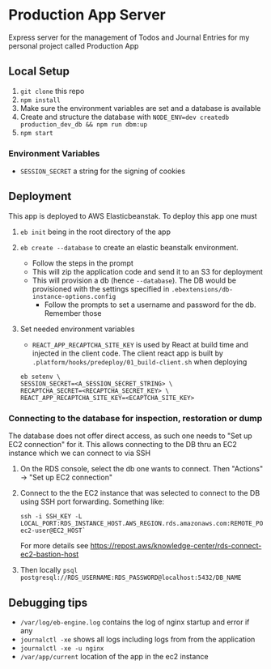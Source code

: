 # Production App Server

Express server for the management of Todos and Journal Entries for my personal project called Production App

## Local Setup

1. `git clone` this repo
2. `npm install`
3. Make sure the environment variables are set and a database is available
4. Create and structure the database with `NODE_ENV=dev createdb production_dev_db && npm run dbm:up`
5. `npm start`

### Environment Variables

- `SESSION_SECRET` a string for the signing of cookies

## Deployment

This app is deployed to AWS Elasticbeanstak. To deploy this app one must

1. `eb init` being in the root directory of the app
2. `eb create --database` to create an elastic beanstalk environment.
   - Follow the steps in the prompt
   - This will zip the application code and send it to an S3 for deployment
   - This will provision a db (hence `--database`). The DB would be provisioned with the settings specified in `.ebextensions/db-instance-options.config`
     - Follow the prompts to set a username and password for the db. Remember those
3. Set needed environment variables

   - `REACT_APP_RECAPTCHA_SITE_KEY` is used by React at build time and injected in the client code. The client react app is built by `.platform/hooks/predeploy/01_build-client.sh` when deploying

   ```
   eb setenv \
   SESSION_SECRET=<A_SESSION_SECRET_STRING> \
   RECAPTCHA_SECRET=<RECAPTCHA_SECRET_KEY> \
   REACT_APP_RECAPTCHA_SITE_KEY=<ECAPTCHA_SITE_KEY>
   ```

### Connecting to the database for inspection, restoration or dump

The database does not offer direct access, as such one needs to "Set up EC2 connection" for it. This allows connecting to the DB thru an EC2 instance which we can connect to via SSH

1. On the RDS console, select the db one wants to connect. Then "Actions" -> "Set up EC2 connection"
2. Connect to the the EC2 instance that was selected to connect to the DB using SSH port forwarding. Something like:

   ```
   ssh -i SSH_KEY -L LOCAL_PORT:RDS_INSTANCE_HOST.AWS_REGION.rds.amazonaws.com:REMOTE_PORT ec2-user@EC2_HOST`
   ```

   For more details see https://repost.aws/knowledge-center/rds-connect-ec2-bastion-host

3. Then locally `psql postgresql://RDS_USERNAME:RDS_PASSWORD@localhost:5432/DB_NAME`

## Debugging tips

- `/var/log/eb-engine.log` contains the log of nginx startup and error if any
- `journalctl -xe` shows all logs including logs from from the application
- `journalctl -xe -u nginx`
- `/var/app/current` location of the app in the ec2 instance
